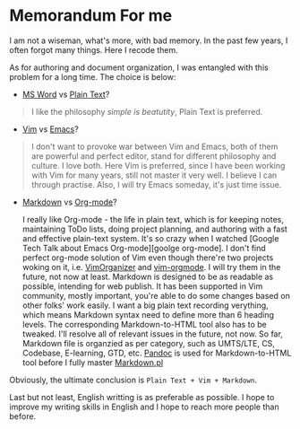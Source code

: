 
Memorandum For me
=================

I am not a wiseman, what's more, with bad memory. In the past few years, I
often forgot  many things. Here I recode them.

As for authoring and document organization, I was entangled with this problem
for a long time. The choice is below:

* [MS Word][] vs [Plain Text][]?

> I like the philosophy *simple is beatutity*, Plain Text is preferred.

* [Vim][] vs [Emacs][]?

>  I don't want to provoke war between Vim and Emacs, both of them are powerful
>  and perfect editor, stand for different philosophy and culture. I love both.
>  Here Vim is preferred, since I have been working with Vim for many years,
>  still not master it very well. I believe I can through practise. Also, I
>  will try Emacs someday, it's just time issue.

* [Markdown][] vs [Org-mode][]?

  I really like Org-mode - the life in plain text, which is for keeping notes,
  maintaining ToDo lists, doing project planning, and authoring with a fast
  and effective plain-text system. It's so crazy when I watched [Google Tech
  Talk about Emacs Org-mode][goolge org-mode]. I don't find perfect org-mode
  solution of Vim even though there're two projects woking on it, i.e.
  [VimOrganizer][] and [vim-orgmode][]. I will try them in the future, not
  now at least. Markdown is designed to be as readable as possible, intending
  for web publish. It has been supported in Vim community, mostly important,
  you're able to do some changes based on other folks' work easily. I want a
  big plain text recording verything, which means Markdown syntax need to
  define more than 6 heading levels. The corresponding Markdown-to-HTML tool
  also has to be tweaked. I'll resolve all of relevant issues in the future,
  not now. So far, Markdown file is organzied as per category, such as
  UMTS/LTE, CS, Codebase, E-learning, GTD, etc. [Pandoc][] is used for
  Markdown-to-HTML tool before I fully master [Markdown.pl][Markdown tool] 

Obviously, the ultimate conclusion is `Plain Text + Vim + Markdown`.

[MS Word]: http://office.microsoft.com/en-us/word/
[plain text]: http://en.wikipedia.org/wiki/Plain_text
[Vim]: http://www.vim.org/
[Emacs]: http://www.gnu.org/software/emacs/
[Markdown]: http://daringfireball.net/projects/markdown/
[Org-mode]: http://orgmode.org/
[google org-mode]: http://youtube.com/watch?v=oJTwQvgfgMM
[VimOrganizer]: https://github.com/hsitz/VimOrganizer
[vim-orgmode]: https://github.com/jceb/vim-orgmode
[Pandoc]: http://johnmacfarlane.net/pandoc/
[Markdown tool]: http://daringfireball.net/projects/downloads/Markdown_1.0.1.zip

Last but not least, English writting is as preferable as possible. I hope to
improve my writing skills in English and I hope to reach more people than
before.




